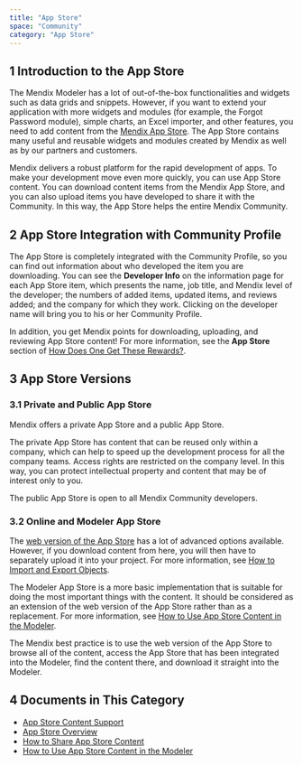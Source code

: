 ```yaml
---
title: "App Store"
space: "Community"
category: "App Store"
---
```


## 1 Introduction to the App Store

The Mendix Modeler has a lot of out-of-the-box functionalities and widgets such as data grids and snippets. However, if you want to extend your application with more widgets and modules (for example, the Forgot Password module), simple charts, an Excel importer, and other features, you need to add content from the [Mendix App Store](https://appstore.home.mendix.com/). The App Store contains many useful and reusable widgets and modules created by Mendix as well as by our partners and customers.

Mendix delivers a robust platform for the rapid development of apps. To make your development move even more quickly, you can use App Store content. You can download content items from the Mendix App Store, and you can also upload items you have developed to share it with the Community. In this way, the App Store helps the entire Mendix Community.

## 2 App Store Integration with Community Profile

The App Store is completely integrated with the Community Profile, so you can find out information about who developed the item you are downloading. You can see the **Developer Info** on the information page for each App Store item, which presents the name, job title, and Mendix level of the developer; the numbers of added items, updated items, and reviews added; and the company for which they work. Clicking on the developer name will bring you to his or her Community Profile.

In addition, you get Mendix points for downloading, uploading, and reviewing App Store content! For more information, see the **App Store** section of [How Does One Get These Rewards?](https://developer.mendixcloud.com/link/faq).

## 3 App Store Versions

### 3.1 Private and Public App Store

Mendix offers a private App Store and a public App Store. 

The private App Store has content that can be reused only within a company, which can help to speed up the development process for all the company teams. Access rights are restricted on the company level. In this way, you can protect intellectual property and content that may be of interest only to you.

The public App Store is open to all Mendix Community developers.

### 3.2 Online and Modeler App Store

The [web version of the App Store](https://appstore.home.mendix.com/) has a lot of advanced options available. However, if you download content from here, you will then have to separately upload it into your project. For more information, see [How to Import and Export Objects](/howto6/importing-and-exporting-objects).

The Modeler App Store is a more basic implementation that is suitable for doing the most important things with the content. It should be considered as an extension of the web version of the App Store rather than as a replacement. For more information, see [How to Use App Store Content in the Modeler](use-app-store-content-in-the-modeler).

The Mendix best practice is to use the web version of the App Store to browse all of the content, access the App Store that has been integrated into the Modeler, find the content there, and download it straight into the Modeler.

## 4 Documents in This Category

* [App Store Content Support](app-store-content-support)
* [App Store Overview](app-store-overview)
* [How to Share App Store Content](share-app-store-content)
* [How to Use App Store Content in the Modeler](use-app-store-content-in-the-modeler)
